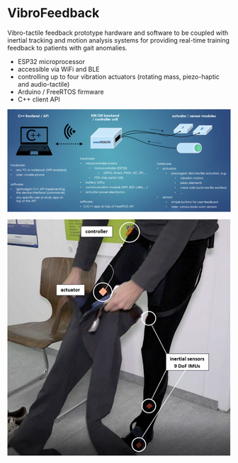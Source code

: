 # VibroFeedback
Vibro-tactile feedback prototype hardware and software to be coupled with inertial tracking and motion analysis systems for providing real-time training feedback to patients with gait anomalies.

- ESP32 microprocessor
- accessible via WiFi and BLE
- controlling up to four vibration actuators (rotating mass, piezo-haptic and audio-tactile)
- Arduino / FreeRTOS firmware
- C++ client API

![VibroControl System](/vibroControlSys.png?raw=true)

![VibroControl Hardware](/vibroControlHW.png?raw=true)

